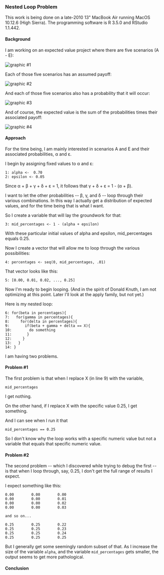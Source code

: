 ### Nested Loop Problem

This work is being done on a late-2010 13" MacBook Air running MacOS 10.12.6 (High Sierra). The programming software is R 3.5.0 and RStudio 1.1.442.

#### Background  

I am working on an expected value project where there are five scenarios (A - E): 

![graphic #1](https://github.com/vmsmith/Nested_Loop_Problem/blob/master/graphics/EV1.png)

Each of those five scenarios has an assumed payoff:  

![graphic #2](https://github.com/vmsmith/Nested_Loop_Problem/blob/master/graphics/EV2.png)  

And each of those five scenarios also has a probability that it will occur: 

![graphic #3](https://github.com/vmsmith/Nested_Loop_Problem/blob/master/graphics/EV3.png)  

And of course, the expected value is the sum of the probabilities times their associated payoff:  

![graphic #4](https://github.com/vmsmith/Nested_Loop_Problem/blob/master/graphics/EV4.png)  

#### Approach  

For the time being, I am mainly interested in scenarios A and E and their associated probabilities, α and ε.

I begin by assigning fixed values to α and ε: 

    1: alpha <-  0.70
    2: epsilon <- 0.05

Since α + β + γ + δ + ε = 1, it follows that γ + δ + ε = 1 - (α + β).

I want to let the other probabilities -- β, γ, and δ -- loop through their various combinations.  In this way I actually get a distribution of expected values, and for the time being that is what I want.

So I create a variable that will lay the groundwork for that:

    3: mid_percentages <- 1 - (alpha + epsilon)

With these particular initial values of alpha and epsilon, mid_percentages equals 0.25.

Now I create a vector that will allow me to loop through the various possibilities:

    4: percentages <- seq(0, mid_percentages, .01)

That vector looks like this:

    5: [0.00, 0.01, 0.02, ..., 0.25]

Now I'm ready to begin looping. (And in the spirit of Donald Knuth, I am not optimizing at this point. Later I'll look at the apply family, but not yet.)

Here is my nested loop:

    6: for(beta in percentages){
    7:   for(gamma in percentages){
    8:     for(delta in percentages){
    9:       if(beta + gamma + delta == X){
    10:        do something
    11:       }
    12:     }
    13:   }
    14: }

I am having two problems.

#### Problem #1  

The first problem is that when I replace X (in line 9) with the variable, 

    mid_percentages

I get nothing.

On the other hand, if I replace X with the specific value 0.25, I get something.

And I can see when I run it that 

    mid_percentages == 0.25

So I don't know why the loop works with a specific numeric value but not a variable that equals that specific numeric value.



#### Problem #2  

The second problem -- which I discovered while trying to debug the first -- is that when I loop through, say, 0.25, I don't get the full range of results I expect.

I expect something like this:

    0.00		0.00		0.00
    0.00		0.00		0.01
    0.00		0.00		0.02
    0.00		0.00		0.03

	and so on...

    0.25		0.25		0.22
    0.25		0.25		0.23
    0.25		0.25		0.24
    0.25		0.25		0.25

But I generally get some seemingly random subset of that.  As I increase the size of the variable `alpha`, and the variable `mid_percentages` gets smaller, the output seems to get more pathological.


#### Conclusion  
